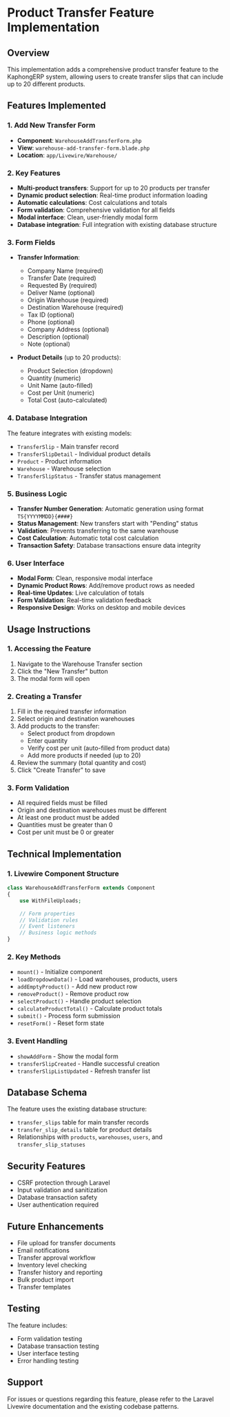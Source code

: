 # Product Transfer Feature Implementation

## Overview
This implementation adds a comprehensive product transfer feature to the KaphongERP system, allowing users to create transfer slips that can include up to 20 different products.

## Features Implemented

### 1. Add New Transfer Form
- **Component**: `WarehouseAddTransferForm.php`
- **View**: `warehouse-add-transfer-form.blade.php`
- **Location**: `app/Livewire/Warehouse/`

### 2. Key Features
- **Multi-product transfers**: Support for up to 20 products per transfer
- **Dynamic product selection**: Real-time product information loading
- **Automatic calculations**: Cost calculations and totals
- **Form validation**: Comprehensive validation for all fields
- **Modal interface**: Clean, user-friendly modal form
- **Database integration**: Full integration with existing database structure

### 3. Form Fields
- **Transfer Information**:
  - Company Name (required)
  - Transfer Date (required)
  - Requested By (required)
  - Deliver Name (optional)
  - Origin Warehouse (required)
  - Destination Warehouse (required)
  - Tax ID (optional)
  - Phone (optional)
  - Company Address (optional)
  - Description (optional)
  - Note (optional)

- **Product Details** (up to 20 products):
  - Product Selection (dropdown)
  - Quantity (numeric)
  - Unit Name (auto-filled)
  - Cost per Unit (numeric)
  - Total Cost (auto-calculated)

### 4. Database Integration
The feature integrates with existing models:
- `TransferSlip` - Main transfer record
- `TransferSlipDetail` - Individual product details
- `Product` - Product information
- `Warehouse` - Warehouse selection
- `TransferSlipStatus` - Transfer status management

### 5. Business Logic
- **Transfer Number Generation**: Automatic generation using format `TS{YYYYMMDD}{####}`
- **Status Management**: New transfers start with "Pending" status
- **Validation**: Prevents transferring to the same warehouse
- **Cost Calculation**: Automatic total cost calculation
- **Transaction Safety**: Database transactions ensure data integrity

### 6. User Interface
- **Modal Form**: Clean, responsive modal interface
- **Dynamic Product Rows**: Add/remove product rows as needed
- **Real-time Updates**: Live calculation of totals
- **Form Validation**: Real-time validation feedback
- **Responsive Design**: Works on desktop and mobile devices

## Usage Instructions

### 1. Accessing the Feature
1. Navigate to the Warehouse Transfer section
2. Click the "New Transfer" button
3. The modal form will open

### 2. Creating a Transfer
1. Fill in the required transfer information
2. Select origin and destination warehouses
3. Add products to the transfer:
   - Select product from dropdown
   - Enter quantity
   - Verify cost per unit (auto-filled from product data)
   - Add more products if needed (up to 20)
4. Review the summary (total quantity and cost)
5. Click "Create Transfer" to save

### 3. Form Validation
- All required fields must be filled
- Origin and destination warehouses must be different
- At least one product must be added
- Quantities must be greater than 0
- Cost per unit must be 0 or greater

## Technical Implementation

### 1. Livewire Component Structure
```php
class WarehouseAddTransferForm extends Component
{
    use WithFileUploads;
    
    // Form properties
    // Validation rules
    // Event listeners
    // Business logic methods
}
```

### 2. Key Methods
- `mount()` - Initialize component
- `loadDropdownData()` - Load warehouses, products, users
- `addEmptyProduct()` - Add new product row
- `removeProduct()` - Remove product row
- `selectProduct()` - Handle product selection
- `calculateProductTotal()` - Calculate product totals
- `submit()` - Process form submission
- `resetForm()` - Reset form state

### 3. Event Handling
- `showAddForm` - Show the modal form
- `transferSlipCreated` - Handle successful creation
- `transferSlipListUpdated` - Refresh transfer list

## Database Schema
The feature uses the existing database structure:
- `transfer_slips` table for main transfer records
- `transfer_slip_details` table for product details
- Relationships with `products`, `warehouses`, `users`, and `transfer_slip_statuses`

## Security Features
- CSRF protection through Laravel
- Input validation and sanitization
- Database transaction safety
- User authentication required

## Future Enhancements
- File upload for transfer documents
- Email notifications
- Transfer approval workflow
- Inventory level checking
- Transfer history and reporting
- Bulk product import
- Transfer templates

## Testing
The feature includes:
- Form validation testing
- Database transaction testing
- User interface testing
- Error handling testing

## Support
For issues or questions regarding this feature, please refer to the Laravel Livewire documentation and the existing codebase patterns.
